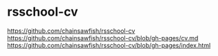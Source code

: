 # rsschool-cv

https://github.com/chainsawfish/rsschool-cv
https://github.com/chainsawfish/rsschool-cv/blob/gh-pages/cv.md
https://github.com/chainsawfish/rsschool-cv/blob/gh-pages/index.html

